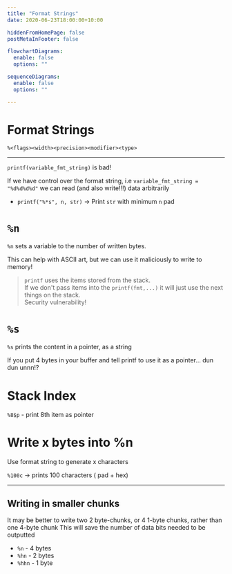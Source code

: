 ```yaml
---
title: "Format Strings"
date: 2020-06-23T18:00:00+10:00

hiddenFromHomePage: false
postMetaInFooter: false

flowchartDiagrams:
  enable: false
  options: ""

sequenceDiagrams: 
  enable: false
  options: ""

---
```


# Format Strings 

`%<flags><width><precision><modifier><type>`

---

`printf(variable_fmt_string)` is bad!  

If we have control over the format string, i.e `variable_fmt_string = "%d%d%d%d"` we can read (and also write!!!) data arbitrarily

* `printf("%*s", n, str)` -> Print `str` with minimum `n` pad

# `%n`

`%n` sets a variable to the number of written bytes.  

This can help with ASCII art, but we can use it maliciously to write to memory!

> `printf` uses the items stored from the stack.  
If we don't pass items into the `printf(fmt,...)` it will just use the next things on the stack.  
Security vulnerability!

<!-- xxd -> bytes to hex representation -->

# `%s`

`%s` prints the content in a pointer, as a string

If you put 4 bytes in your buffer and tell printf to use it as a pointer... dun dun unnn!?

# Stack Index

`%8$p` - print 8th item as pointer


# Write x bytes into %n

Use format string to generate x characters

`%100c` -> prints 100 characters ( pad + hex)

---

## Writing in smaller chunks

It may be better to write two 2 byte-chunks, or 4 1-byte chunks, rather than one 4-byte chunk
This will save the number of data bits needed to be outputted

* `%n` - 4 bytes
* `%hn` - 2 bytes
* `%hhn` - 1 byte

